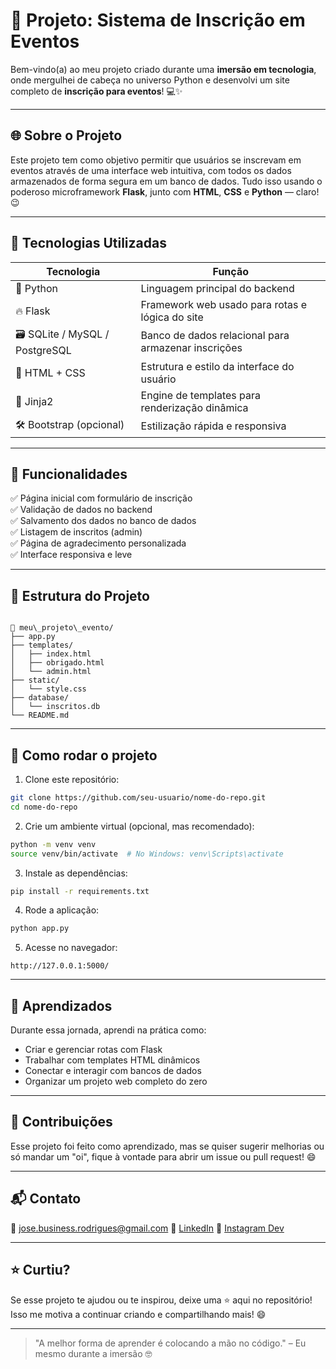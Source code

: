 # 🚀 Projeto: Sistema de Inscrição em Eventos

Bem-vindo(a) ao meu projeto criado durante uma **imersão em tecnologia**, onde mergulhei de cabeça no universo Python e desenvolvi um site completo de **inscrição para eventos**! 💻✨

---

## 🌐 Sobre o Projeto

Este projeto tem como objetivo permitir que usuários se inscrevam em eventos através de uma interface web intuitiva, com todos os dados armazenados de forma segura em um banco de dados. Tudo isso usando o poderoso microframework **Flask**, junto com **HTML**, **CSS** e **Python** — claro! 😉

---

## 🔧 Tecnologias Utilizadas

| Tecnologia | Função |
|------------|--------|
| 🐍 Python | Linguagem principal do backend |
| 🔥 Flask | Framework web usado para rotas e lógica do site |
| 🗃️ SQLite / MySQL / PostgreSQL | Banco de dados relacional para armazenar inscrições |
| 🎨 HTML + CSS | Estrutura e estilo da interface do usuário |
| 🧠 Jinja2 | Engine de templates para renderização dinâmica |
| 🛠️ Bootstrap (opcional) | Estilização rápida e responsiva |

---

## 📸 Funcionalidades

✅ Página inicial com formulário de inscrição  
✅ Validação de dados no backend  
✅ Salvamento dos dados no banco de dados  
✅ Listagem de inscritos (admin)  
✅ Página de agradecimento personalizada  
✅ Interface responsiva e leve

---

## 📂 Estrutura do Projeto

```

📁 meu\_projeto\_evento/
├── app.py
├── templates/
│   ├── index.html
│   ├── obrigado.html
│   └── admin.html
├── static/
│   └── style.css
├── database/
│   └── inscritos.db
└── README.md

````

---

## 🚀 Como rodar o projeto

1. Clone este repositório:

```bash
git clone https://github.com/seu-usuario/nome-do-repo.git
cd nome-do-repo
````

2. Crie um ambiente virtual (opcional, mas recomendado):

```bash
python -m venv venv
source venv/bin/activate  # No Windows: venv\Scripts\activate
```

3. Instale as dependências:

```bash
pip install -r requirements.txt
```

4. Rode a aplicação:

```bash
python app.py
```

5. Acesse no navegador:

```
http://127.0.0.1:5000/
```

---

## 🌟 Aprendizados

Durante essa jornada, aprendi na prática como:

* Criar e gerenciar rotas com Flask
* Trabalhar com templates HTML dinâmicos
* Conectar e interagir com bancos de dados
* Organizar um projeto web completo do zero

---

## 🤝 Contribuições

Esse projeto foi feito como aprendizado, mas se quiser sugerir melhorias ou só mandar um "oi", fique à vontade para abrir um issue ou pull request! 😄

---

## 📬 Contato

📧 [jose.business.rodrigues@gmail.com](mailto:jose.business.rodrigues@gmail.com)
💼 [LinkedIn](https://www.linkedin.com/in/jose-honorato/)
📸 [Instagram Dev](https://instagram.com/josenelson.png)

---

## ⭐ Curtiu?

Se esse projeto te ajudou ou te inspirou, deixe uma ⭐ aqui no repositório! Isso me motiva a continuar criando e compartilhando mais! 😄

---

> "A melhor forma de aprender é colocando a mão no código." – Eu mesmo durante a imersão 🤓
